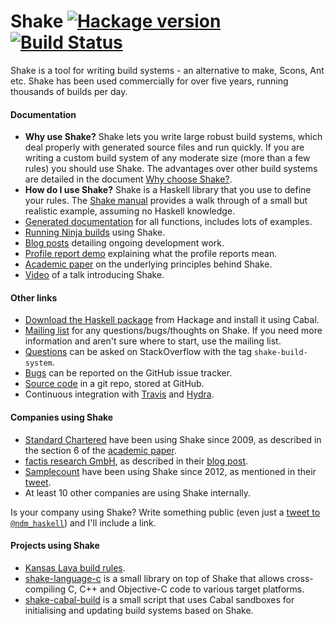 # Shake [![Hackage version](https://img.shields.io/hackage/v/shake.svg?style=flat)](https://hackage.haskell.org/package/shake) [![Build Status](https://img.shields.io/travis/ndmitchell/shake.svg?style=flat)](https://travis-ci.org/ndmitchell/shake)

Shake is a tool for writing build systems - an alternative to make, Scons, Ant etc. Shake has been used commercially for over five years, running thousands of builds per day.

#### Documentation

* **Why use Shake?** Shake lets you write large robust build systems, which deal properly with generated source files and run quickly. If you are writing a custom build system of any moderate size (more than a few rules) you should use Shake. The advantages over other build systems are detailed in the document [Why choose Shake?](https://github.com/ndmitchell/shake/blob/master/docs/Why.md#readme).
* **How do I use Shake?** Shake is a Haskell library that you use to define your rules. The [Shake manual](https://github.com/ndmitchell/shake/blob/master/docs/Manual.md#readme) provides a walk through of a small but realistic example, assuming no Haskell knowledge.
* [Generated documentation](http://hackage.haskell.org/packages/archive/shake/latest/doc/html/Development-Shake.html) for all functions, includes lots of examples.
* [Running Ninja builds](https://github.com/ndmitchell/shake/blob/master/docs/Ninja.md#readme) using Shake.
* [Blog posts](http://neilmitchell.blogspot.co.uk/search/label/shake) detailing ongoing development work.
* [Profile report demo](https://cdn.rawgit.com/ndmitchell/shake/35fbe03c8d3bafeae17b58af89497ff3fdd54b22/html/demo.html) explaining what the profile reports mean.
* [Academic paper](http://community.haskell.org/~ndm/downloads/paper-shake_before_building-10_sep_2012.pdf) on the underlying principles behind Shake.
* [Video](http://www.youtube.com/watch?v=xYCPpXVlqFM) of a talk introducing Shake.

#### Other links

* [Download the Haskell package](http://hackage.haskell.org/package/shake) from Hackage and install it using Cabal.
* [Mailing list](https://groups.google.com/forum/?fromgroups#!forum/shake-build-system) for any questions/bugs/thoughts on Shake. If you need more information and aren't sure where to start, use the mailing list.
* [Questions](http://stackoverflow.com/questions/tagged/shake-build-system) can be asked on StackOverflow with the tag `shake-build-system`.
* [Bugs](https://github.com/ndmitchell/shake/issues) can be reported on the GitHub issue tracker.
* [Source code](http://github.com/ndmitchell/shake) in a git repo, stored at GitHub.
* Continuous integration with [Travis](https://travis-ci.org/ndmitchell/shake) and [Hydra](http://hydra.cryp.to/jobset/shake/master).

#### Companies using Shake

* [Standard Chartered](http://www.standardchartered.com/) have been using Shake since 2009, as described in the section 6 of the [academic paper](http://community.haskell.org/~ndm/downloads/paper-shake_before_building-10_sep_2012.pdf).
* [factis research GmbH](http://www.factisresearch.com/), as described in their [blog post](http://funktionale-programmierung.de/2014/01/16/build-system-haskell.html).
* [Samplecount](http://samplecount.com/) have been using Shake since 2012, as mentioned in their [tweet](https://twitter.com/samplecount/status/491581551730511872).
* At least 10 other companies are using Shake internally.

Is your company using Shake? Write something public (even just a [tweet  to `@ndm_haskell`](https://twitter.com/ndm_haskell)) and I'll include a link.

#### Projects using Shake

* [Kansas Lava build rules](https://github.com/gergoerdi/kansas-lava-shake).
* [shake-language-c](http://hackage.haskell.org/package/shake-language-c) is a small library on top of Shake that allows cross-compiling C, C++ and Objective-C code to various target platforms.
* [shake-cabal-build](http://hackage.haskell.org/package/shake-cabal-build) is a small script that uses Cabal sandboxes for initialising and updating build systems based on Shake.

